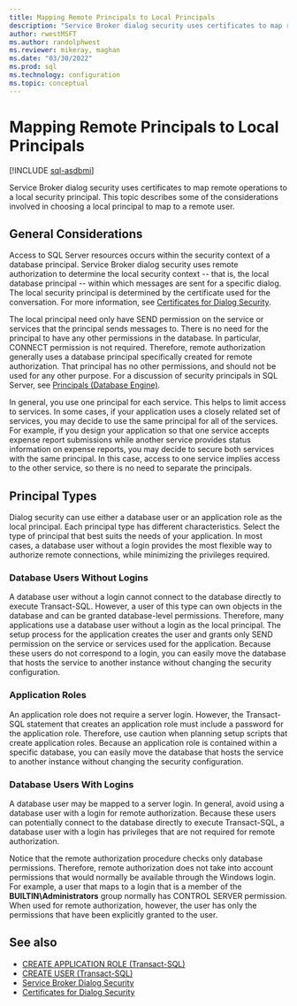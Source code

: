 ```yaml
---
title: Mapping Remote Principals to Local Principals
description: "Service Broker dialog security uses certificates to map remote operations to a local security principal."
author: rwestMSFT
ms.author: randolphwest
ms.reviewer: mikeray, maghan
ms.date: "03/30/2022"
ms.prod: sql
ms.technology: configuration
ms.topic: conceptual
---
```


# Mapping Remote Principals to Local Principals

[!INCLUDE [sql-asdbmi](../../includes/applies-to-version/sql-asdbmi.md)]

Service Broker dialog security uses certificates to map remote operations to a local security principal. This topic describes some of the considerations involved in choosing a local principal to map to a remote user.

## General Considerations

Access to SQL Server resources occurs within the security context of a database principal. Service Broker dialog security uses remote authorization to determine the local security context -- that is, the local database principal -- within which messages are sent for a specific dialog. The local security principal is determined by the certificate used for the conversation. For more information, see [Certificates for Dialog Security](certificates-for-dialog-security.md).

The local principal need only have SEND permission on the service or services that the principal sends messages to. There is no need for the principal to have any other permissions in the database. In particular, CONNECT permission is not required. Therefore, remote authorization generally uses a database principal specifically created for remote authorization. That principal has no other permissions, and should not be used for any other purpose. For a discussion of security principals in SQL Server, see [Principals (Database Engine)](../../relational-databases/security/authentication-access/principals-database-engine.md).

In general, you use one principal for each service. This helps to limit access to services. In some cases, if your application uses a closely related set of services, you may decide to use the same principal for all of the services. For example, if you design your application so that one service accepts expense report submissions while another service provides status information on expense reports, you may decide to secure both services with the same principal. In this case, access to one service implies access to the other service, so there is no need to separate the principals.

## Principal Types

Dialog security can use either a database user or an application role as the local principal. Each principal type has different characteristics. Select the type of principal that best suits the needs of your application. In most cases, a database user without a login provides the most flexible way to authorize remote connections, while minimizing the privileges required.

### Database Users Without Logins

A database user without a login cannot connect to the database directly to execute Transact-SQL. However, a user of this type can own objects in the database and can be granted database-level permissions. Therefore, many applications use a database user without a login as the local principal. The setup process for the application creates the user and grants only SEND permission on the service or services used for the application. Because these users do not correspond to a login, you can easily move the database that hosts the service to another instance without changing the security configuration.

### Application Roles

An application role does not require a server login. However, the Transact-SQL statement that creates an application role must include a password for the application role. Therefore, use caution when planning setup scripts that create application roles. Because an application role is contained within a specific database, you can easily move the database that hosts the service to another instance without changing the security configuration.

### Database Users With Logins

A database user may be mapped to a server login. In general, avoid using a database user with a login for remote authorization. Because these users can potentially connect to the database directly to execute Transact-SQL, a database user with a login has privileges that are not required for remote authorization.

Notice that the remote authorization procedure checks only database permissions. Therefore, remote authorization does not take into account permissions that would normally be available through the Windows login. For example, a user that maps to a login that is a member of the **BUILTIN\\Administrators** group normally has CONTROL SERVER permission. When used for remote authorization, however, the user has only the permissions that have been explicitly granted to the user.

## See also

- [CREATE APPLICATION ROLE (Transact-SQL)](../../t-sql/statements/create-application-role-transact-sql.md)
- [CREATE USER (Transact-SQL)](../../t-sql/statements/create-user-transact-sql.md)
- [Service Broker Dialog Security](service-broker-dialog-security.md)
- [Certificates for Dialog Security](certificates-for-dialog-security.md)